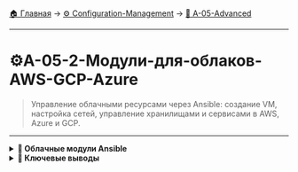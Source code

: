 [🏠 Главная](../../README.md) → [⚙️ Configuration-Management](../../README.md#-configuration-management) → [🚀 A-05-Advanced](../../README.md#-a-05-advanced)

---

# ⚙️A-05-2-Модули-для-облаков-AWS-GCP-Azure
> Управление облачными ресурсами через Ansible: создание VM, настройка сетей, управление хранилищами и сервисами в AWS, Azure и GCP.

---

<details>
<summary><b>🎯 Облачные модули Ansible</b></summary>

---

### Поддержка облачных провайдеров

```text
# Ansible модули для основных облачных платформ
┌─────────────────┬─────────────────┬─────────────────┐
│      AWS        │     Azure       │      GCP        │
├─────────────────┼─────────────────┼─────────────────┤
│  ✅ EC2         │  ✅ Virtual     │  ✅ Compute     │
│  ✅ S3          │     Machines    │     Engine      │
│  ✅ RDS         │  ✅ Storage     │  ✅ Cloud       │
│  ✅ VPC         │  ✅ Networks    │     Storage     │
│  ✅ IAM         │  ✅ Security    │  ✅ IAM         │
└─────────────────┴─────────────────┴─────────────────┘
```

### AWS модули

+++yaml
---
- name: Create EC2 instance
  hosts: localhost
  tasks:
    - name: Launch EC2 instance
      ec2_instance:
        name: web-server
        image_id: ami-0c02fb55956c7d316
        instance_type: t2.micro
        key_name: my-key
        security_groups: ['web-sg']
        region: us-east-1
      register: ec2_result
---yaml

---

</details>

<details>
<summary><b>🎯 Ключевые выводы</b></summary>

---

### Best Practices облачных модулей

```text
✅ Используйте теги для организации ресурсов
✅ Применяйте переменные для разных окружений
✅ Настройте правильные security groups
✅ Используйте IAM роли для безопасности
✅ Документируйте облачную архитектуру
```

### Что изучаем дальше

```text
📚 Следующая тема: Docker и Ansible
🎯 Практика: Контейнеризация с Ansible
🔧 Инструменты: Docker модули
```

---

</details>
